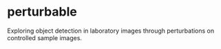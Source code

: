 # perturbable
Exploring object detection in laboratory images through perturbations on controlled sample images.
